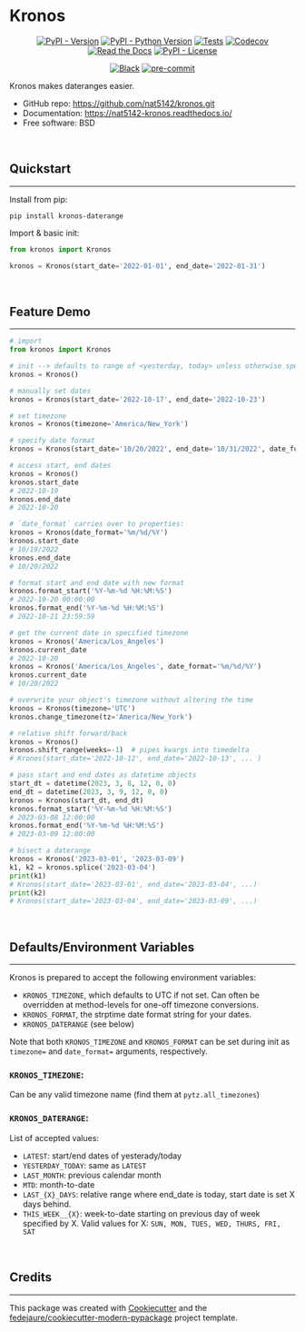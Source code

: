
# Kronos


<div align="center">

[![PyPI - Version](https://img.shields.io/pypi/v/kronos-daterange.svg)](https://pypi.python.org/pypi/kronos-daterange)
[![PyPI - Python Version](https://img.shields.io/pypi/pyversions/kronos-daterange.svg)](https://pypi.python.org/pypi/kronos-daterange)
[![Tests](https://github.com/nat5142/kronos/workflows/tests/badge.svg)](https://github.com/nat5142/kronos/actions?workflow=tests)
[![Codecov](https://codecov.io/gh/nat5142/kronos/branch/main/graph/badge.svg)](https://codecov.io/gh/nat5142/kronos)
[![Read the Docs](https://readthedocs.org/projects/nat5142-kronos/badge/)](https://kronos.readthedocs.io/)
[![PyPI - License](https://img.shields.io/pypi/l/kronos-daterange.svg)](https://pypi.python.org/pypi/kronos-daterange)

[![Black](https://img.shields.io/badge/code%20style-black-000000.svg)](https://github.com/psf/black)
[![pre-commit](https://img.shields.io/badge/pre--commit-enabled-brightgreen?logo=pre-commit&logoColor=white)](https://github.com/pre-commit/pre-commit)


</div>


Kronos makes dateranges easier.


* GitHub repo: <https://github.com/nat5142/kronos.git>
* Documentation: <https://nat5142-kronos.readthedocs.io/>
* Free software: BSD

<br>

## Quickstart
---

Install from pip:

```shell
pip install kronos-daterange
```

Import & basic init:
```python
from kronos import Kronos

kronos = Kronos(start_date='2022-01-01', end_date='2022-01-31')
```

<br>

## Feature Demo
---

```python
# import
from kronos import Kronos

# init --> defaults to range of <yesterday, today> unless otherwise specified by `KRONOS_DATERANGE` environment variable
kronos = Kronos()

# manually set dates
kronos = Kronos(start_date='2022-10-17', end_date='2022-10-23')

# set timezone
kronos = Kronos(timezone='America/New_York') 

# specify date format
kronos = Kronos(start_date='10/20/2022', end_date='10/31/2022', date_format='%m/%d/%Y')

# access start, end dates
kronos = Kronos()
kronos.start_date
# 2022-10-19
kronos.end_date
# 2022-10-20

# `date_format` carries over to properties:
kronos = Kronos(date_format='%m/%d/%Y')
kronos.start_date
# 10/19/2022
kronos.end_date
# 10/20/2022

# format start and end date with new format
kronos.format_start('%Y-%m-%d %H:%M:%S')
# 2022-10-20 00:00:00
kronos.format_end('%Y-%m-%d %H:%M:%S')
# 2022-10-21 23:59:59

# get the current date in specified timezone
kronos = Kronos('America/Los_Angeles')
kronos.current_date
# 2022-10-20
kronos = Kronos('America/Los_Angeles', date_format='%m/%d/%Y')
kronos.current_date
# 10/20/2022

# overwrite your object's timezone without altering the time
kronos = Kronos(timezone='UTC')
kronos.change_timezone(tz='America/New_York')

# relative shift forward/back
kronos = Kronos()
kronos.shift_range(weeks=-1)  # pipes kwargs into timedelta
# Kronos(start_date='2022-10-12', end_date='2022-10-13', ... )

# pass start and end dates as datetime objects
start_dt = datetime(2023, 3, 8, 12, 0, 0)
end_dt = datetime(2023, 3, 9, 12, 0, 0)
kronos = Kronos(start_dt, end_dt)
kronos.format_start('%Y-%m-%d %H:%M:%S')
# 2023-03-08 12:00:00
kronos.format_end('%Y-%m-%d %H:%M:%S')
# 2023-03-09 12:00:00

# bisect a daterange
kronos = Kronos('2023-03-01', '2023-03-09')
k1, k2 = kronos.splice('2023-03-04')
print(k1)
# Kronos(start_date='2023-03-01', end_date='2023-03-04', ...) 
print(k2)
# Kronos(start_date='2023-03-04', end_date='2023-03-09', ...)
```

<br>

## Defaults/Environment Variables
---

Kronos is prepared to accept the following environment variables:

- `KRONOS_TIMEZONE`, which defaults to UTC if not set. Can often be overridden at method-levels for one-off timezone conversions.
- `KRONOS_FORMAT`, the strptime date format string for your dates.
- `KRONOS_DATERANGE` (see below)

Note that both `KRONOS_TIMEZONE` and `KRONOS_FORMAT` can be set during init as `timezone=` and `date_format=` arguments, respectively.

### `KRONOS_TIMEZONE`:

Can be any valid timezone name (find them at `pytz.all_timezones`)

### `KRONOS_DATERANGE`:

List of accepted values:

- `LATEST`: start/end dates of yesterady/today
- `YESTERDAY_TODAY`: same as `LATEST`
- `LAST_MONTH`: previous calendar month
- `MTD`: month-to-date
- `LAST_{X}_DAYS`: relative range where end_date is today, start date is set X days behind.
- `THIS_WEEK__{X}`: week-to-date starting on previous day of week specified by X. Valid values for X: `SUN, MON, TUES, WED, THURS, FRI, SAT`

<br>

## Credits
---

This package was created with [Cookiecutter][cookiecutter] and the [fedejaure/cookiecutter-modern-pypackage][cookiecutter-modern-pypackage] project template.

[cookiecutter]: https://github.com/cookiecutter/cookiecutter
[cookiecutter-modern-pypackage]: https://github.com/fedejaure/cookiecutter-modern-pypackage

